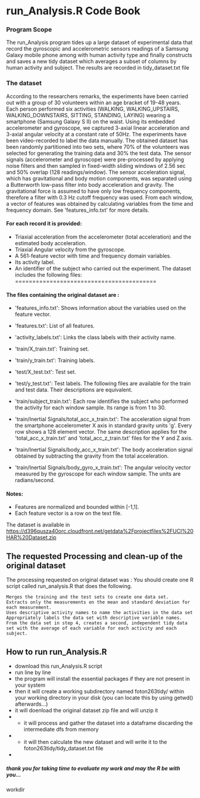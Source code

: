# run_Analysis.R Code Book

### Program Scope 
The run_Analysis program tides up a large dataset of experimental data that record the gyroscopic and accelerometric sensors readings of a Samsung Galaxy mobile phone among with human activity type 
and finally constructs and saves a new tidy dataset which averages a subset of columns by human activity and subject. The results are
recorded in tidy_dataset.txt file

### The dataset 
According to the researchers remarks, the experiments have been carried out with a group of 30 volunteers 
within an age bracket of 19-48 years. Each person performed six activities (WALKING, WALKING_UPSTAIRS, WALKING_DOWNSTAIRS, SITTING, STANDING, LAYING) wearing a smartphone (Samsung Galaxy S II) on the waist. Using its embedded accelerometer and gyroscope, we captured 3-axial linear acceleration and 3-axial angular velocity at a constant rate of 50Hz. The experiments have been video-recorded to label the data manually. The obtained dataset has been randomly partitioned into two sets, where 70% of the volunteers was selected for generating the training data and 30% the test data. 
The sensor signals (accelerometer and gyroscope) were pre-processed by applying noise filters and then sampled in fixed-width sliding windows of 2.56 sec and 50% overlap (128 readings/window). The sensor acceleration signal, which has gravitational and body motion components, was separated using a Butterworth low-pass filter into body acceleration and gravity. The gravitational force is assumed to have only low frequency components, therefore a filter with 0.3 Hz cutoff frequency was used. From each window, a vector of features was obtained by calculating variables from the time and frequency domain. See 'features_info.txt' for more details. 
#### For each record it is provided:
- Triaxial acceleration from the accelerometer (total acceleration) and the estimated body acceleration.
- Triaxial Angular velocity from the gyroscope. 
- A 561-feature vector with time and frequency domain variables. 
- Its activity label. 
- An identifier of the subject who carried out the experiment.
The dataset includes the following files:
=========================================

#### The files containing the original dataset are :
- 'features_info.txt': Shows information about the variables used on the feature vector.
- 'features.txt': List of all features.
- 'activity_labels.txt': Links the class labels with their activity name.
- 'train/X_train.txt': Training set.
- 'train/y_train.txt': Training labels.
- 'test/X_test.txt': Test set.

- 'test/y_test.txt': Test labels.
The following files are available for the train and test data. Their descriptions are equivalent. 
- 'train/subject_train.txt': Each row identifies the subject who performed the activity for each window sample. Its range is from 1 to 30. 
- 'train/Inertial Signals/total_acc_x_train.txt': The acceleration signal from the smartphone accelerometer X axis in standard gravity units 'g'. Every row shows a 128 element vector. The same description applies for the 'total_acc_x_train.txt' and 'total_acc_z_train.txt' files for the Y and Z axis. 
- 'train/Inertial Signals/body_acc_x_train.txt': The body acceleration signal obtained by subtracting the gravity from the total acceleration. 
- 'train/Inertial Signals/body_gyro_x_train.txt': The angular velocity vector measured by the gyroscope for each window sample. The units are radians/second. 

#### Notes: 
- Features are normalized and bounded within [-1,1].
- Each feature vector is a row on the text file.

The dataset is available in https://d396qusza40orc.cloudfront.net/getdata%2Fprojectfiles%2FUCI%20HAR%20Dataset.zip 

## The requested Processing and clean-up of the original dataset
The processing requested on original dataset was :
 You should create one R script called run_analysis.R that does the following. 

    Merges the training and the test sets to create one data set.
    Extracts only the measurements on the mean and standard deviation for each measurement. 
    Uses descriptive activity names to name the activities in the data set
    Appropriately labels the data set with descriptive variable names. 
    From the data set in step 4, creates a second, independent tidy data set with the average of each variable for each activity and each subject.


## How to run run_Analysis.R
- download this run_Analysis.R script
- run line by line
- the program will install the essential packages if they are not present in your system
- then it will create a working subdirectory named foton263tidy/ within your working directory in your disk 
(you can locate this by using getwd() afterwards...)
- it will doenload the original dataset zip file and will unzip it
- - it will process and gather the dataset into a dataframe discarding the intermediate dfs from memory
- - it will then calculate the new dataset and will write it to the foton263tidy/tidy_dataset.txt file
- 
#####  thank you for taking time to evaluate my work and may the R be with you...
workdir

